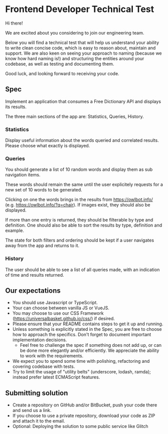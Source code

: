 # Frontend Developer Technical Test

Hi there!

We are excited about you considering to join our engineering team.

Below you will find a technical test that will help us understand your ability to write clean concise code, which is easy to reason about, maintain and support. We are also keen on seeing your approach to naming (because we know how hard naming is!) and structuring the entities around your codebase, as well as testing and documenting them.

Good luck, and looking forward to receiving your code.

## Spec

Implement an application that consumes a Free Dictionary API and displays its results.

The three main sections of the app are: Statistics, Queries, History.

### Statistics

Display useful information about the words queried and correlated results. Please choose what exactly is displayed.

### Queries

You should generate a list of 10 random words and display them as sub navigation items.

These words should remain the same until the user explicitely requests for a new set of 10 words to be generated.

Clicking on one the words brings in the results from https://owlbot.info/ (e.g. https://owlbot.info/?q=chair). If images exist, they should also be displayed.

If more than one entry is returned, they should be filterable by type and definition. One should also be able to sort the results by type, definition and example.

The state for both filters and ordering should be kept if a user navigates away from the app and returns to it.

### History

The user should be able to see a list of all queries made, with an indication of time and results returned.


## Our expectations

- You should use Javascript or TypeScript.
- Your can choose between vanilla JS or VueJS.
- You may choose to use our CSS Framework (https://universalbasket.github.io/css/) if desired.
- Please ensure that your README contains steps to get it up and running.
- Unless something is explicitly stated in the Spec, you are free to choose how to approach the specifics. Don't forget to document important implementation decisions.
    - Feel free to challenge the spec if something does not add up, or can be done more elegantly and/or efficiently. We appreciate the ability to work with the requirements.
- We expect you to spend some time with polishing, refactoring and covering codebase with tests.
- Try to limit the usage of "utility belts" (underscore, lodash, ramda); instead prefer latest ECMAScript features.


## Submitting solution

- Create a repository on GitHub and/or BitBucket, push your code there and send us a link.
- If you choose to use a private repository, download your code as ZIP and attach it to the email.
- Optional: Deploying the solution to some public service like Glitch